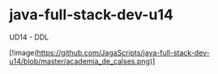 # java-full-stack-dev-u14
UD14 - DDL

[!image(https://github.com/JagaScripts/java-full-stack-dev-u14/blob/master/academia_de_calses.png)]
